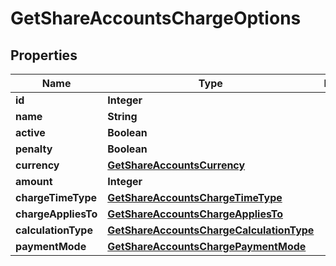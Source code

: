 

# GetShareAccountsChargeOptions

## Properties

Name | Type | Description | Notes
------------ | ------------- | ------------- | -------------
**id** | **Integer** |  |  [optional]
**name** | **String** |  |  [optional]
**active** | **Boolean** |  |  [optional]
**penalty** | **Boolean** |  |  [optional]
**currency** | [**GetShareAccountsCurrency**](GetShareAccountsCurrency.md) |  |  [optional]
**amount** | **Integer** |  |  [optional]
**chargeTimeType** | [**GetShareAccountsChargeTimeType**](GetShareAccountsChargeTimeType.md) |  |  [optional]
**chargeAppliesTo** | [**GetShareAccountsChargeAppliesTo**](GetShareAccountsChargeAppliesTo.md) |  |  [optional]
**calculationType** | [**GetShareAccountsChargeCalculationType**](GetShareAccountsChargeCalculationType.md) |  |  [optional]
**paymentMode** | [**GetShareAccountsChargePaymentMode**](GetShareAccountsChargePaymentMode.md) |  |  [optional]



